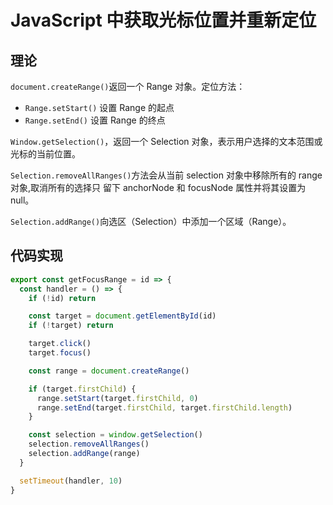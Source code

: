 # JavaScript 中获取光标位置并重新定位

## 理论

`document.createRange()`返回一个 Range 对象。定位方法：

- `Range.setStart()` 设置 Range 的起点
- `Range.setEnd()` 设置 Range 的终点

`Window.getSelection()`，返回一个 Selection 对象，表示用户选择的文本范围或光标的当前位置。

`Selection.removeAllRanges()`方法会从当前 selection 对象中移除所有的 range 对象,取消所有的选择只 留下 anchorNode 和 focusNode 属性并将其设置为 null。

`Selection.addRange()`向选区（Selection）中添加一个区域（Range）。

## 代码实现

```js
export const getFocusRange = id => {
  const handler = () => {
    if (!id) return

    const target = document.getElementById(id)
    if (!target) return

    target.click()
    target.focus()

    const range = document.createRange()

    if (target.firstChild) {
      range.setStart(target.firstChild, 0)
      range.setEnd(target.firstChild, target.firstChild.length)
    }

    const selection = window.getSelection()
    selection.removeAllRanges()
    selection.addRange(range)
  }

  setTimeout(handler, 10)
}
```
